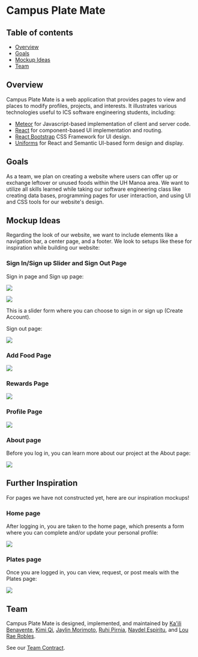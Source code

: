 # Campus Plate Mate

## Table of contents

- [Overview](#overview)
- [Goals](#goals)
- [Mockup Ideas](#mockup-ideas)
- [Team](#team)

## Overview

Campus Plate Mate is a web application that provides pages to view and places to modify profiles, projects, and interests. It illustrates various technologies useful to ICS software engineering students, including:

- [Meteor](https://www.meteor.com/) for Javascript-based implementation of client and server code.
- [React](https://reactjs.org/) for component-based UI implementation and routing.
- [React Bootstrap](https://react-bootstrap.github.io/) CSS Framework for UI design.
- [Uniforms](https://uniforms.tools/) for React and Semantic UI-based form design and display.

## Goals

As a team, we plan on creating a website where users can offer up or exchange leftover or unused foods within the UH Manoa area. We want to utilize all skills learned while taking our software engineering class like creating data bases, programming pages for user interaction, and using UI and CSS tools for our website's design.

## Mockup Ideas

Regarding the look of our website, we want to include elements like a navigation bar, a center page, and a footer. We look to setups like these for inspiration while building our website:

### Sign In/Sign up Slider and Sign Out Page

Sign in page and Sign up page:

![](images/signin-slide.png)

![](images/signup-slide.png)

This is a slider form where you can choose to sign in or sign up (Create Account).

Sign out page:

![](images/signout.png)

### Add Food Page

![](images/addfoodpage.png)

### Rewards Page

![](images/rewards-page.png)

### Profile Page

![](images/image.png)

### About page

Before you log in, you can learn more about our project at the About page:

![](images/landing.png)

## Further Inspiration

For pages we have not constructed yet, here are our inspiration mockups!

### Home page

After logging in, you are taken to the home page, which presents a form where you can complete and/or update your personal profile:

![](images/mainPage.png)

### Plates page

Once you are logged in, you can view, request, or post meals with the Plates page:

![](images/dashboardPage.png)

## Team

Campus Plate Mate is designed, implemented, and maintained by [Ka'ili Benavente](https://kailibenavente.github.io), [Kimi Qi](https://kqimi.github.io/), [Jaylin Morimoto](https://jaylin-m.github.io/), [Ruhi Pirnia](https://rpirnia.github.io/), [Naydel Espiritu](https://naydelly.github.io/), and [Lou Rae Robles](https://lrrobles.github.io/).

See our [Team Contract](https://docs.google.com/document/d/1ZBsPm5ipDgzuAGX94x4z-A-nNO2-lngPQzCGNLIbtNc/edit?usp=sharing).
